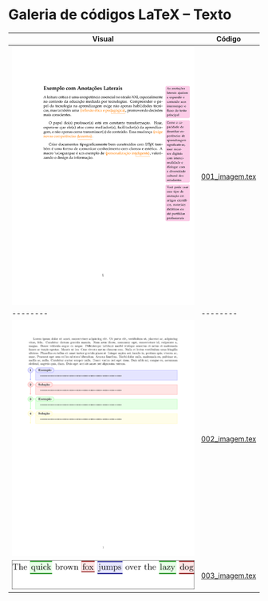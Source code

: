 # Galeria de códigos LaTeX – Texto
| Visual | Código |
|--------|--------|
| ![001](001_imagem.png) | [001_imagem.tex](001_imagem.tex) |
|--------|--------|
| ![002](002_imagem.png) | [002_imagem.tex](002_imagem.tex) |
| ![003](003_imagem.png) | [003_imagem.tex](003_imagem.tex) |

